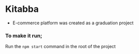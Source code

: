 # Kitabba
- E-commerce platform was created as a graduation project

### To make it run;
Run the `npm start` command in the root of the project
